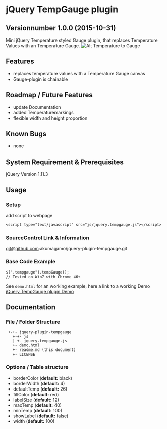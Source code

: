 # jQuery TempGauge plugin
## Versionnumber 1.0.0 (2015-10-31) 
Mini jQuery Temperature styled Gauge plugin, that replaces Temperature Values with an Temperature Gauge.
![Alt Temperature to Gauge](https://raw.githubusercontent.com/akumagamo/jquery-plugin-tempGauge/master/readme/tempgauge-plugin-screenshot.png "Temperature to Gauge")

## Features
* replaces temperature values with a Temperature Gauge canvas
* Gauge-plugin is chainable

## Roadmap / Future Features
* update Documentation
* added Temperaturemarkings 
* flexible width and height proportion

## Known Bugs
* none 

## System Requirement & Prerequisites
jQuery Version 1.11.3

## Usage

### Setup
add script to webpage
    
	<script type="text/javascript" src="js/jquery.tempgauge.js"></script>

### SourceControl Link & Information
git@github.com:akumagamo/jquery-plugin-tempgauge.git

### Base Code Example

	$(".tempgauge").tempGauge();
	// Tested on Win7 with Chrome 46+

See ```demo.html``` for an working example, here a link to a working Demo [jQuery TempGauge plugin Demo](https://rawgit.com/akumagamo/jquery-plugin-tempgauge/master/demo.html)

## Documentation

### File / Folder Structure 
     +-+- jquery-plugin-tempgauge
	   +-+- js
	   | +- jquery.tempgauge.js
	   +- demo.html
       +- readme.md (this document)
	   +- LICENSE 
	  
### Options / Table structure
* borderColor (**default:** black)
* borderWidth (**default:** 4)
* defaultTemp  (**default:** 26)
* fillColor  (**default:** red)
* labelSize  (**default:** 12)
* maxTemp  (**default:** 40)
* minTemp  (**default:** 100)
* showLabel  (**default:** false)
* width (**default:** 100)



